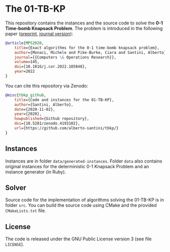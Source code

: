 # The 01-TB-KP

This repository contains the instances and the source code to solve the **0-1 Time-bomb Knapsack Problem**.
The problem is introduced in the following paper ([preprint](https://santini.in/files/papers/monaci-pike-burke-santini-2021.pdf), [journal version](https://www.sciencedirect.com/science/article/pii/S0305054822001253)):

```bib
@article{MPS2020,
    title={Exact algorithms for the 0-1 time-bomb knapsack problem},
    author={Monaci, Michele and Pike-Burke, Ciara and Santini, Alberto},
    journal={{Computers \& Operations Research}},
    volume=145,
    doi={10.1016/j.cor.2022.105848},
    year=2022
}
```

You can cite this repository via Zenodo:

```bib
@misc{tbkp_github,
    title={Code and instances for the 01-TB-KP},
    author={Santini, Alberto},
    date={2020-11-02},
    year={2020},
    howpublished={Github repository},
    doi={10.5281/zenodo.4193102},
    url={https://github.com/alberto-santini/tbkp/}
}
```

## Instances

Instances are in folder `data/generated-instances`.
Folder `data` also contains original instances for the deterministic 0-1 Knapsack Problem and an instance generator (in Ruby).

## Solver

Source code for the implementation of algorithms solving the 01-TB-KP is in folder `src`.
You can build the source code using CMake and the provided `CMakeLists.txt` file.

## License

The code is released under the GNU Public License version 3 (see file `LICENSE`).
